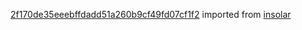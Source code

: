 [2f170de35eeebffdadd51a260b9cf49fd07cf1f2](https://github.com/insolar/insolar/commit/2f170de35eeebffdadd51a260b9cf49fd07cf1f2) imported from [insolar](https://github.com/insolar/insolar)
